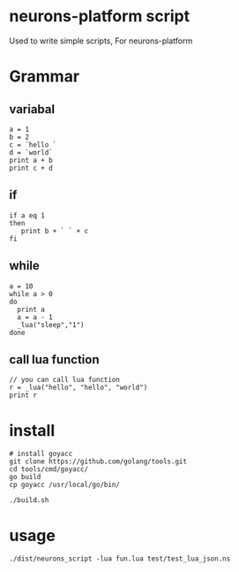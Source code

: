 # neurons-platform script

Used to write simple scripts, For neurons-platform



# Grammar 

## variabal
```
a = 1
b = 2
c = `hello `
d = `world`
print a + b
print c + d
```

## if
```
if a eq 1
then
   print b + ` ` + c
fi
```

## while
```
a = 10
while a > 0 
do
  print a
  a = a - 1
  _lua("sleep","1")
done

```

## call lua function
```
// you can call lua function 
r = _lua("hello", "hello", "world")
print r
```

# install
```
# install goyacc
git clone https://github.com/golang/tools.git
cd tools/cmd/goyacc/
go build
cp goyacc /usr/local/go/bin/

./build.sh
```

# usage
```
./dist/neurons_script -lua fun.lua test/test_lua_json.ns
```

